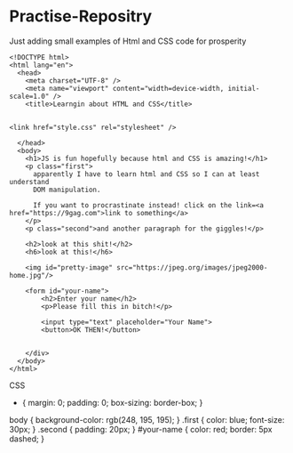 # Practise-Repositry
Just adding small examples of Html and CSS code for prosperity

    <!DOCTYPE html>
    <html lang="en">
      <head>
        <meta charset="UTF-8" />
        <meta name="viewport" content="width=device-width, initial-scale=1.0" />
        <title>Learngin about HTML and CSS</title>


    <link href="style.css" rel="stylesheet" />
     
>

      </head>
      <body>
        <h1>JS is fun hopefully because html and CSS is amazing!</h1>
        <p class="first">
          apparently I have to learn html and CSS so I can at least understand
          DOM manipulation.

          If you want to procrastinate instead! click on the link=<a href="https://9gag.com">link to something</a>
        </p>
        <p class="second">and another paragraph for the giggles!</p>

        <h2>look at this shit!</h2>
        <h6>look at this!</h6>

        <img id="pretty-image" src="https://jpeg.org/images/jpeg2000-home.jpg"/>

        <form id="your-name">
            <h2>Enter your name</h2>
            <p>Please fill this in bitch!</p>

            <input type="text" placeholder="Your Name">
            <button>OK THEN!</button>


        </div>
      </body>
    </html>
  </head>
</html>



CSS

* {
  margin: 0;
  padding: 0;
  box-sizing: border-box;
}

body {
  background-color: rgb(248, 195, 195);
}
.first {
  color: blue;
  font-size: 30px;
}
.second {
  padding: 20px;
}
#your-name {
  color: red;
  border: 5px dashed;
}
